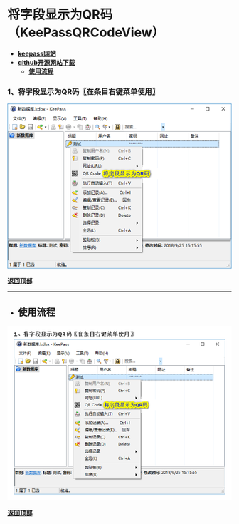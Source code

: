 # <a name="锚点0"></a>将字段显示为QR码（KeePassQRCodeView）
- [**keepass网站**](https://keepass.info/plugins.html#qrcodeview)
- [**github开源网站下载**](https://github.com/JanisEst/KeePassQRCodeView/releases)
	- <a href="#锚点1">**使用流程**</a>
### 1、将字段显示为QR码〖在条目右键菜单使用〗
<p><img src="/图片/将字段显示为QR码（KeePassQRCodeView）/1、将字段显示为QR码〖在条目右键菜单使用〗.png" alt="/图片/将字段显示为QR码（KeePassQRCodeView）/1、将字段显示为QR码〖在条目右键菜单使用〗.png"/></p>

<a name="锚点1"></a><a href="#锚点0">**返回顶部**</a>
______________________________________________________________________________
- ## 使用流程
<p><img src="/图片/将字段显示为QR码（KeePassQRCodeView）/使用流程.png" alt="/图片/将字段显示为QR码（KeePassQRCodeView）/使用流程.png"/></p>

<a href="#锚点0">**返回顶部**</a>